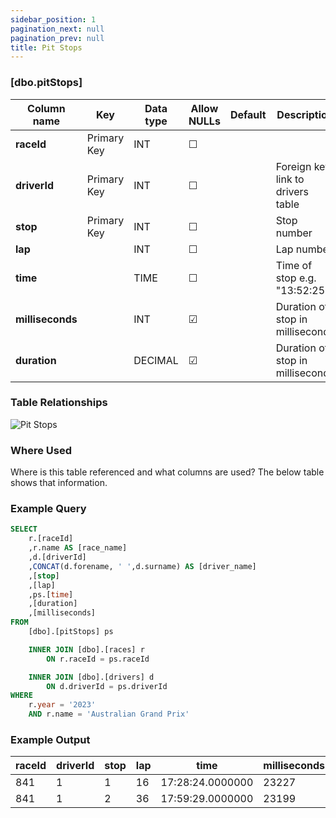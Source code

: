 ```yaml
---
sidebar_position: 1
pagination_next: null
pagination_prev: null
title: Pit Stops
---
```


### [dbo.pitStops]
| Column name | Key | Data type | Allow NULLs | Default | Description |
| ------- | ------- | ------- | ------- | ------- | ------- |
| **raceId** |  Primary Key | INT | ☐ |  |  | 
| **driverId** |  Primary Key | INT | ☐ |  | Foreign key link to drivers table | 
| **stop** |  Primary Key | INT | ☐ |  | Stop number | 
| **lap** |  | INT | ☐ |  | Lap number | 
| **time** |  | TIME | ☐ |  | Time of stop e.g. "13:52:25" | 
| **milliseconds** |  | INT | ☑ |  | Duration of stop in milliseconds | 
| **duration** |  | DECIMAL | ☑ |  | Duration of stop in milliseconds | 

### Table Relationships

![Pit Stops](/img/table-relationships/pitStops.png)

### Where Used
Where is this table referenced and what columns are used? The below table shows that information.

### Example Query

```sql
SELECT
	r.[raceId]
	,r.name AS [race_name]
	,d.[driverId]
	,CONCAT(d.forename, ' ',d.surname) AS [driver_name]
	,[stop]
	,[lap]
	,ps.[time]
	,[duration]
	,[milliseconds]
FROM 
	[dbo].[pitStops] ps

	INNER JOIN [dbo].[races] r
		ON r.raceId = ps.raceId

	INNER JOIN [dbo].[drivers] d
		ON d.driverId = ps.driverId
WHERE
	r.year = '2023'
	AND r.name = 'Australian Grand Prix'
```

### Example Output

|**raceId**|**driverId**|**stop**|**lap**|**time**|**milliseconds**|**duration**|  
|---|---|---|---|---|---|---| 
|841|1|1|16|17:28:24.0000000|23227|23.227| 
|841|1|2|36|17:59:29.0000000|23199|23.199| 